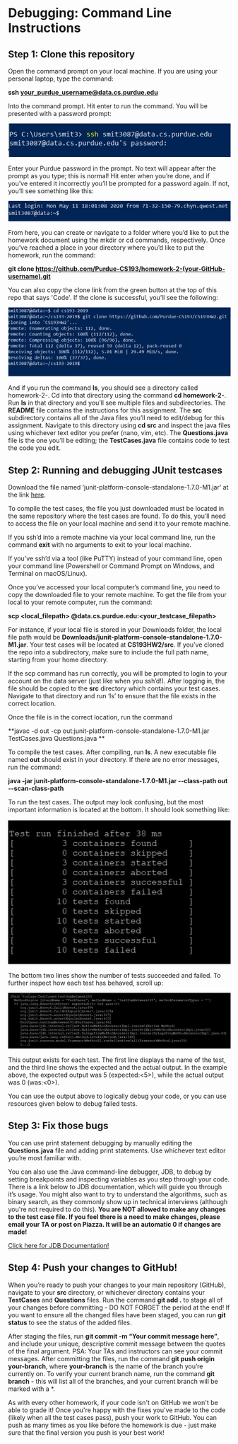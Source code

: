 # Debugging: Command Line Instructions

## Step 1: Clone this repository
Open the command prompt on your local machine. If you are using your personal laptop, type the command:

**ssh your_purdue_username@data.cs.purdue.edu**

Into the command prompt. Hit enter to run the command. You will be presented with a password prompt:

![](./images/commandline-passwordprompt.JPG)

Enter your Purdue password in the prompt. No text will appear after the prompt as you type; this is normal! Hit enter when you’re done, and if you’ve entered it incorrectly you’ll be prompted for a password again. If not, you’ll see something like this:

![](./images/successful-login.JPG)

From here, you can create or navigate to a folder where you’d like to put the homework document using the mkdir or cd commands, respectively. Once you’ve reached a place in your directory where you’d like to put the homework, run the command:

**git clone https://github.com/Purdue-CS193/homework-2-(your-GitHub-username).git**

You can also copy the clone link from the green button at the top of this repo that says 'Code'. If the clone is successful, you’ll see the following:

![](./images/successful-clone.JPG)

And if you run the command **ls**, you should see a directory called homework-2-<your-github-username>. Cd into that directory using the command **cd homework-2-<your-github-username>**. Run **ls** in that directory and you’ll see multiple files and subdirectories. The **README** file contains the instructions for this assignment. The **src** subdirectory contains all of the Java files you’ll need to edit/debug for this assignment. Navigate to this directory using **cd src** and inspect the java files using whichever text editor you prefer (nano, vim, etc). The **Questions.java** file is the one you’ll be editing; the **TestCases.java** file contains code to test the code you edit.

## Step 2: Running and debugging JUnit testcases
Download the file named ‘junit-platform-console-standalone-1.7.0-M1.jar’ at the link [here](https://repo1.maven.org/maven2/org/junit/platform/junit-platform-console-standalone/1.7.0-M1/junit-platform-console-standalone-1.7.0-M1.jar).

To compile the test cases, the file you just downloaded must be located in the same repository where the test cases are found. To do this, you’ll need to access the file on your local machine and send it to your remote machine.

If you ssh’d into a remote machine via your local command line, run the command **exit** with no arguments to exit to your local machine. 

If you’ve ssh’d via a tool (like PuTTY) instead of your command line, open your command line (Powershell or Command Prompt on Windows, and Terminal on macOS/Linux).

Once you’ve accessed your local computer’s command line, you need to copy the downloaded file to your remote machine. To get the file from your local to your remote computer, run the command:

**scp <local_filepath> <your-purdue-username>@data.cs.purdue.edu:<your_testcase_filepath>**

For instance, if your local file is stored in your Downloads folder, the local file path would be **Downloads/junit-platform-console-standalone-1.7.0-M1.jar**. Your test cases will be located at **CS193HW2/src**. If you’ve cloned the repo into a subdirectory, make sure to include the full path name, starting from your home directory. 

If the scp command has run correctly, you will be prompted to login to your account on the data server (just like when you ssh’d!). After logging in, the file should be copied to the **src** directory which contains your test cases. Navigate to that directory and run ‘ls’ to ensure that the file exists in the correct location.

Once the file is in the correct location, run the command

**javac -d out -cp out:junit-platform-console-standalone-1.7.0-M1.jar TestCases.java Questions.java **

To compile the test cases. After compiling, run **ls**. A new executable file named **out** should exist in your directory. If there are no error messages, run the command:

**java -jar junit-platform-console-standalone-1.7.0-M1.jar --class-path out --scan-class-path**

To run the test cases. The output may look confusing, but the most important information is located at the bottom. It should look something like:

![](./images/test-case-run.JPG)

The bottom two lines show the number of tests succeeded and failed. To further inspect how each test has behaved, scroll up:

![](./images/test-behavior.JPG)

This output exists for each test. The first line displays the name of the test, and the third line shows the expected and the actual output. In the example above, the expected output was 5 (expected:<5>), while the actual output was 0 (was:<0>).

You can use the output above to logically debug your code, or you can use resources given below to debug failed tests.

## Step 3: Fix those bugs
You can use print statement debugging by manually editing the **Questions.java** file and adding print statements. Use whichever text editor you’re most familiar with.

You can also use the Java command-line debugger, JDB, to debug by setting breakpoints and inspecting variables as you step through your code. There is a link below to JDB documentation, which will guide you through it’s usage.
You might also want to try to understand the algorithms, such as binary search, as they commonly show up in technical interviews (although you're not required to do this). **You are NOT allowed to make any changes to the test case file. If you feel there is a need to make changes, please email your TA or post on Piazza. It will be an automatic 0 if changes are made!**

[Click here for JDB Documentation!](https://www.tutorialspoint.com/jdb/jdb_syntax.htm)

## Step 4: Push your changes to GitHub!
When you’re ready to push your changes to your main repository (GitHub), navigate to your **src** directory, or whichever directory contains your **TestCases** and **Questions** files. Run the command **git add .** to stage all of your changes before committing - DO NOT FORGET the period at the end! If you want to ensure all the changed files have been staged, you can run **git status** to see the status of the added files. 

After staging the files, run **git commit -m “Your commit message here”**, and include your unique, descriptive commit message between the quotes of the final argument. PSA: Your TAs and instructors can see your commit messages.
After committing the files, run the command **git push origin your-branch**, where **your-branch** is the name of the branch you’re currently on. To verify your current branch name, run the command **git branch** - this will list all of the branches, and your current branch will be marked with a *.

As with every other homework, if your code isn't on GitHub we won't be able to grade it! Once you're happy with the fixes you've made to the code (likely when all the test cases pass), push your work to GitHub. You can push as many times as you like before the homework is due - just make sure that the final version you push is your best work!

